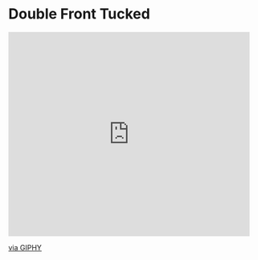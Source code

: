 # Double Front Tucked

<iframe src="https://giphy.com/embed/ejhCHoVWrRQAn7U838" width="480" height="406" frameBorder="0" class="giphy-embed" allowFullScreen></iframe><p><a href="https://giphy.com/gifs/ejhCHoVWrRQAn7U838">via GIPHY</a></p>
